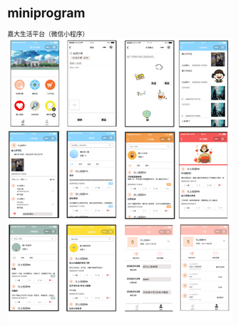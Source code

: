 # miniprogram
嘉大生活平台（微信小程序）
![image](https://github.com/beutiful/miniprogram/blob/master/img_detail/%E6%80%BB%E5%9B%BE.png)

